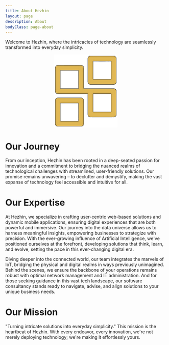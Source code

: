 ```yaml
---
title: About Hezhin
layout: page
description: About
bodyClass: page-about
---
```


Welcome to Hezhin, where the intricacies of technology are seamlessly transformed into everyday simplicity.


<div style="width:100%; text-align:center;">
<img src="/images/logo/hezhin-symbol-logo.png" alt="Hezhin" style="width: 200px;"/>
</div>

# **Our Journey**

From our inception, Hezhin has been rooted in a deep-seated passion for innovation and a commitment to bridging the nuanced realms of technological challenges with streamlined, user-friendly solutions. Our promise remains unwavering – to declutter and demystify, making the vast expanse of technology feel accessible and intuitive for all.

# **Our Expertise**

At Hezhin, we specialize in crafting user-centric web-based solutions and dynamic mobile applications, ensuring digital experiences that are both powerful and immersive. Our journey into the data universe allows us to harness meaningful insights, empowering businesses to strategize with precision. With the ever-growing influence of Artificial Intelligence, we've positioned ourselves at the forefront, developing solutions that think, learn, and evolve, setting the pace in this ever-changing digital era.

Diving deeper into the connected world, our team integrates the marvels of IoT, bridging the physical and digital realms in ways previously unimagined. Behind the scenes, we ensure the backbone of your operations remains robust with optimal network management and IT administration. And for those seeking guidance in this vast tech landscape, our software consultancy stands ready to navigate, advise, and align solutions to your unique business needs.

# **Our Mission**

"Turning intricate solutions into everyday simplicity." This mission is the heartbeat of Hezhin. With every endeavor, every innovation, we're not merely deploying technology; we're making it effortlessly yours.


